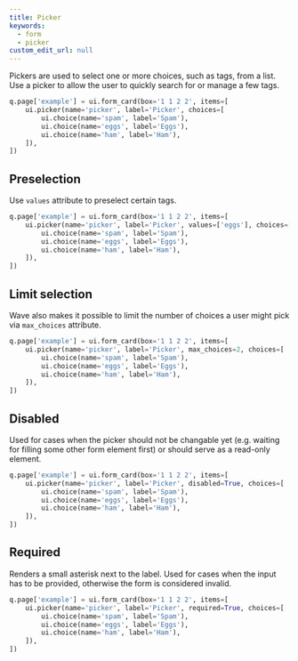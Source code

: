 ```yaml
---
title: Picker
keywords:
  - form
  - picker
custom_edit_url: null
---
```


Pickers are used to select one or more choices, such as tags, from a list.
Use a picker to allow the user to quickly search for or manage a few tags.

```py
q.page['example'] = ui.form_card(box='1 1 2 2', items=[
    ui.picker(name='picker', label='Picker', choices=[
        ui.choice(name='spam', label='Spam'),
        ui.choice(name='eggs', label='Eggs'),
        ui.choice(name='ham', label='Ham'),
    ]),
])
```

## Preselection

Use `values` attribute to preselect certain tags.

```py
q.page['example'] = ui.form_card(box='1 1 2 2', items=[
    ui.picker(name='picker', label='Picker', values=['eggs'], choices=[
        ui.choice(name='spam', label='Spam'),
        ui.choice(name='eggs', label='Eggs'),
        ui.choice(name='ham', label='Ham'),
    ]),
])
```

## Limit selection

Wave also makes it possible to limit the number of choices a user might pick via `max_choices` attribute.

```py
q.page['example'] = ui.form_card(box='1 1 2 2', items=[
    ui.picker(name='picker', label='Picker', max_choices=2, choices=[
        ui.choice(name='spam', label='Spam'),
        ui.choice(name='eggs', label='Eggs'),
        ui.choice(name='ham', label='Ham'),
    ]),
])
```

## Disabled

Used for cases when the picker should not be changable yet (e.g. waiting for filling some other
form element first) or should serve as a read-only element.

```py
q.page['example'] = ui.form_card(box='1 1 2 2', items=[
    ui.picker(name='picker', label='Picker', disabled=True, choices=[
        ui.choice(name='spam', label='Spam'),
        ui.choice(name='eggs', label='Eggs'),
        ui.choice(name='ham', label='Ham'),
    ]),
])
```

## Required

Renders a small asterisk next to the label. Used for cases when the input has to be provided,
otherwise the form is considered invalid.

```py
q.page['example'] = ui.form_card(box='1 1 2 2', items=[
    ui.picker(name='picker', label='Picker', required=True, choices=[
        ui.choice(name='spam', label='Spam'),
        ui.choice(name='eggs', label='Eggs'),
        ui.choice(name='ham', label='Ham'),
    ]),
])
```
